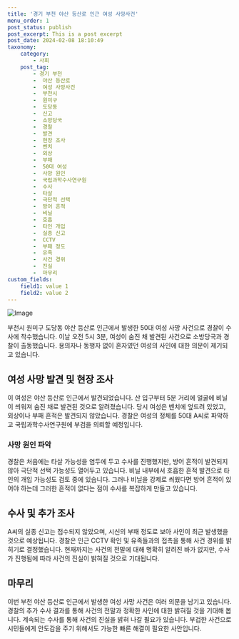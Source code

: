 ```yaml
---
title: '경기 부천 야산 등산로 인근 여성 사망사건'
menu_order: 1
post_status: publish
post_excerpt: This is a post excerpt
post_date: 2024-02-08 18:10:49
taxonomy:
    category:
        - 사회
    post_tag:
        - 경기 부천
        -  야산 등산로
        -  여성 사망사건
        -  부천시
        -  원미구
        -  도당동
        -  신고
        -  소방당국
        -  경찰
        -  발견
        -  현장 조사
        -  벤치
        -  외상
        -  부패
        -  50대 여성
        -  사망 원인
        -  국립과학수사연구원
        -  수사
        -  타살
        -  극단적 선택
        -  방어 흔적
        -  비닐
        -  호흡
        -  타인 개입
        -  실종 신고
        -  CCTV
        -  부패 정도
        -  유족
        -  사건 경위
        -  진실
        -  마무리
custom_fields:
    field1: value 1
    field2: value 2
---
```


![Image](https://imgnews.pstatic.net/image/087/2024/02/08/0001025229_001_20240208100501157.jpg?type=w647)

부천시 원미구 도당동 야산 등산로 인근에서 발생한 50대 여성 사망 사건으로 경찰이 수사에 착수했습니다. 이날 오전 5시 3분, 여성이 숨진 채 발견된 사건으로 소방당국과 경찰이 출동했습니다. 용의자나 동행자 없이 혼자였던 여성의 사인에 대한 의문이 제기되고 있습니다.
## 여성 사망 발견 및 현장 조사
이 여성은 야산 등산로 인근에서 발견되었습니다. 산 입구부터 5분 거리에 얼굴에 비닐이 씌워져 숨진 채로 발견된 것으로 알려졌습니다. 당시 여성은 벤치에 엎드려 있었고, 외상이나 부패 흔적은 발견되지 않았습니다. 경찰은 여성의 정체를 50대 A씨로 파악하고 국립과학수사연구원에 부검을 의뢰할 예정입니다.
### 사망 원인 파악
경찰은 처음에는 타살 가능성을 염두에 두고 수사를 진행했지만, 방어 흔적이 발견되지 않아 극단적 선택 가능성도 열어두고 있습니다. 비닐 내부에서 호흡한 흔적 발견으로 타인의 개입 가능성도 검토 중에 있습니다. 그러나 비닐을 강제로 씌웠다면 방어 흔적이 있어야 하는데 그러한 흔적이 없다는 점이 수사를 복잡하게 만들고 있습니다.
## 수사 및 추가 조사
A씨의 실종 신고는 접수되지 않았으며, 시신의 부패 정도로 보아 사인이 최근 발생했을 것으로 예상됩니다. 경찰은 인근 CCTV 확인 및 유족들과의 접촉을 통해 사건 경위를 밝히기로 결정했습니다. 현재까지는 사건의 전말에 대해 명확히 알려진 바가 없지만, 수사가 진행됨에 따라 사건의 진실이 밝혀질 것으로 기대됩니다.
## 마무리
이번 부천 야산 등산로 인근에서 발생한 여성 사망 사건은 여러 의문을 남기고 있습니다. 경찰의 추가 수사 결과를 통해 사건의 전말과 정확한 사인에 대한 밝혀질 것을 기대해 봅니다. 계속되는 수사를 통해 사건의 진실을 밝혀 나갈 필요가 있습니다. 부겁한 사건으로 시민들에게 안도감을 주기 위해서도 가능한 빠른 해결이 필요한 사안입니다.

